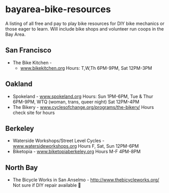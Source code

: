 bayarea-bike-resources
======================

A listing of all free and pay to play bike resources for DIY bike mechanics or those eager to learn. Will include bike shops and volunteer run coops in the Bay Area.

San Francisco
-------------
* The Bike Kitchen - 
  * www.bikekitchen.org Hours: T,W,Th 6PM-9PM, Sat 12PM-3PM

Oakland
-------
* Spokeland - www.spokeland.org Hours: Sun 1PM-6PM, Tue & Thur 6PM-9PM, WTQ (woman, trans, queer night) Sat 12PM-4PM
* The Bikery - www.cyclesofchange.org/programs/the-bikery/ Hours check site for hours

Berkeley
--------
* Waterside Workshops/Street Level Cycles - www.watersideworkshops.org Hours F, Sat, Sun 12PM-6PM
* Biketopia - www.biketopiaberkeley.org Hours M-F 4PM-8PM

North Bay
---------
* The Bicycle Works in San Anselmo - http://www.thebicycleworks.org/ Not sure if DIY repair available
:grimacing:
